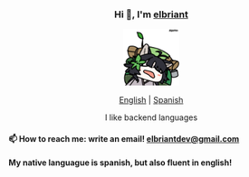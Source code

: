 <div align="center">
    <h3>Hi 👋, I'm <a href="https://elbriant.github.io">elbriant</a></h3>
    <p align="center">
        <a href="https://elbriant.github.io">
            <img src="./saga.gif" width="100"/>
        </a>
    </p>
    <p align="center">
        <a href="https://github.com/elbriant/elbriant/blob/main/README.md"><span>English</span></a> |
        <a href="https://github.com/elbriant/elbriant/blob/main/README_ES.md"><span>Spanish</span></a>
    </p>
    <p> I like backend languages </p>
    <h4 align="left"> 📫 How to reach me: write an email! <a href="mailto:elbriantdev@gmail.com">elbriantdev@gmail.com</a></h4>
    <h4 align="left">My native languague is spanish, but also fluent in english!</h4>
</div>
<!---
i should modify this again in the future 
--->
